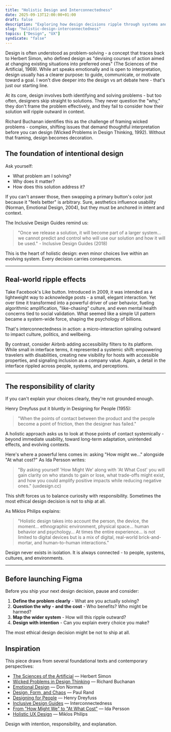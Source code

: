 ```yaml
---
title: "Holistic Design and Interconnectedness"
date: 2025-09-13T12:00:00+01:00
draft: false
description: "Exploring how design decisions ripple through systems and the importance of considering interconnectedness in our work."
slug: "holistic-design-interconnectedness"
topics: ["Design", "UX"]
syndicate: "false"
---
```


Design is often understood as problem-solving - a concept that traces back to Herbert Simon, who defined design as "devising courses of action aimed at changing existing situations into preferred ones" (The Sciences of the Artificial, 1969). While art speaks emotionally and is open to interpretation, design usually has a clearer purpose: to guide, communicate, or motivate toward a goal. I won't dive deeper into the design vs art debate here - that's just our starting line.

At its core, design involves both identifying and solving problems - but too often, designers skip straight to solutions. They never question the "why," they don't frame the problem effectively, and they fail to consider how their solution will ripple outward in context.

Richard Buchanan identifies this as the challenge of framing wicked problems - complex, shifting issues that demand thoughtful interpretation before you can design (Wicked Problems in Design Thinking, 1992). Without that framing, design becomes decoration.

## The foundation of intentional design

Ask yourself:
- What problem am I solving?
- Why does it matter?
- How does this solution address it?

If you can't answer those, then swapping a primary button's color just because it "feels better" is arbitrary. Sure, aesthetics influence usability (Norman, Emotional Design, 2004), but they must be anchored in intent and context.

The Inclusive Design Guides remind us:

> "Once we release a solution, it will become part of a larger system… we cannot predict and control who will use our solution and how it will be used." - Inclusive Design Guides (2018)

This is the heart of holistic design: even minor choices live within an evolving system. Every decision carries consequences.

---

## Real-world ripple effects

Take Facebook's Like button. Introduced in 2009, it was intended as a lightweight way to acknowledge posts - a small, elegant interaction. Yet over time it transformed into a powerful driver of user behavior, fueling algorithmic amplification, "like-chasing" culture, and even mental health concerns tied to social validation. What seemed like a simple UI pattern became a system-wide force, shaping the psychology of billions.

That's interconnectedness in action: a micro-interaction spiraling outward to impact culture, politics, and wellbeing.

By contrast, consider Airbnb adding accessibility filters to its platform. While small in interface terms, it represented a systemic shift: empowering travelers with disabilities, creating new visibility for hosts with accessible properties, and signaling inclusion as a company value. Again, a detail in the interface rippled across people, systems, and perceptions.

---

## The responsibility of clarity

If you can't explain your choices clearly, they're not grounded enough.

Henry Dreyfuss put it bluntly in Designing for People (1955):

> "When the points of contact between the product and the people become a point of friction, then the designer has failed."

A holistic approach asks us to look at those points of contact systemically - beyond immediate usability, toward long-term adaptation, unintended effects, and evolving contexts.

Here's where a powerful lens comes in: asking "How might we…" alongside "At what cost?" As Ida Persson writes:

> "By asking yourself 'How Might We' along with 'At What Cost' you will gain clarity on who stands to gain or lose, what trade-offs might exist, and how you could amplify positive impacts while reducing negative ones." (uxdesign.cc)

This shift forces us to balance curiosity with responsibility. Sometimes the most ethical design decision is not to ship at all.

As Miklos Philips explains:

> "Holistic design takes into account the person, the device, the moment… ethnographic environment, physical space… human behavior and psychology… At times the entire experience… is not limited to digital devices but is a mix of digital, real-world brick-and-mortar, and human-to-human interactions."

Design never exists in isolation. It is always connected - to people, systems, cultures, and environments.

---

## Before launching Figma

Before you ship your next design decision, pause and consider:

1. **Define the problem clearly** - What are you actually solving?
2. **Question the why - and the cost** - Who benefits? Who might be harmed?
3. **Map the wider system** - How will this ripple outward?
4. **Design with intention** - Can you explain every choice you make?

The most ethical design decision might be not to ship at all.

## Inspiration

This piece draws from several foundational texts and contemporary perspectives:

- [The Sciences of the Artificial](https://mitpress.mit.edu/9780262691918/the-sciences-of-the-artificial/) — Herbert Simon
- [Wicked Problems in Design Thinking](https://www.jstor.org/stable/1511637) — Richard Buchanan  
- [Emotional Design](https://www.normanandcompany.com/emotional-design/) — Don Norman
- [Design, Form, and Chaos](https://yalebooks.yale.edu/book/9780300055532/design-form-and-chaos/) — Paul Rand
- [Designing for People](https://www.goodreads.com/book/show/1576579.Designing_for_People) — Henry Dreyfuss
- [Inclusive Design Guides](https://guide.inclusivedesign.ca/) — Interconnectedness
- [From "How Might We" to "At What Cost"](https://uxdesign.cc/from-how-might-we-to-at-what-cost-9a9fb4d7e5b) — Ida Persson
- [Holistic UX Design](https://www.toptal.com/designers/ux/holistic-ux-design) — Miklos Philips

Design with intention, responsibility, and explanation.
